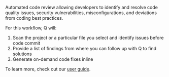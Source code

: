 Automated code review allowing developers to identify and resolve code quality issues, security vulnerabilities, misconfigurations, and deviations from coding best practices.

For this workflow, Q will:
1. Scan the project or a particular file you select and identify issues before code commit
2. Provide a list of findings from where you can follow up with Q to find solutions
3. Generate on-demand code fixes inline

To learn more, check out our [user guide](#user-guide).